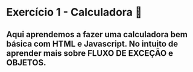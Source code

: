 # Exercício 1 - Calculadora 🚀

## Aqui aprendemos a fazer uma calculadora bem básica com HTML e Javascript. No intuito de aprender mais sobre FLUXO DE EXCEÇÃO e OBJETOS.

